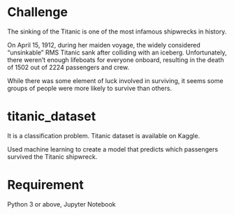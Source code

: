 # Challenge
The sinking of the Titanic is one of the most infamous shipwrecks in history.

On April 15, 1912, during her maiden voyage, the widely considered “unsinkable” RMS Titanic sank after colliding with an iceberg. Unfortunately, there weren’t enough lifeboats for everyone onboard, resulting in the death of 1502 out of 2224 passengers and crew.

While there was some element of luck involved in surviving, it seems some groups of people were more likely to survive than others.

# titanic_dataset
It is a classification problem. Titanic dataset is available on Kaggle.

Used machine learning to create a model that predicts which passengers survived the Titanic shipwreck.

# Requirement
Python 3 or above, 
Jupyter Notebook
